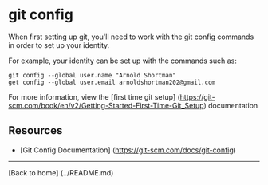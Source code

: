 # git config

When first setting up git, you'll need to work with the git config commands in order to set up your identity.

For example, your identity can be set up with the commands such as:

```
git config --global user.name "Arnold Shortman"
get config --global user.email arnoldshortman202@gmail.com
```

For more information, view the [first time git setup] (https://git-scm.com/book/en/v2/Getting-Started-First-Time-Git_Setup) documentation

## Resources

- [Git Config Documentation] (https://git-scm.com/docs/git-config)

---

[Back to home] (../README.md)